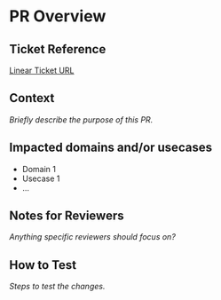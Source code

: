 # PR Overview

## Ticket Reference
[Linear Ticket URL]()

## Context
_Briefly describe the purpose of this PR._

## Impacted domains and/or usecases
- Domain 1
- Usecase 1
- ...

## Notes for Reviewers
_Anything specific reviewers should focus on?_

## How to Test
_Steps to test the changes._
